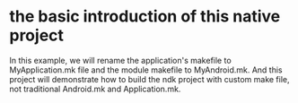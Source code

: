 # the basic introduction of this native project
In this example, we will rename the application's makefile to MyApplication.mk file
and the module makefile to MyAndroid.mk.
And this project will demonstrate how to build the ndk project with custom make file,
not traditional Android.mk and Application.mk.
